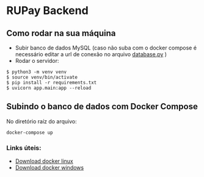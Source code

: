 # RUPay Backend

## Como rodar na sua máquina

- Subir banco de dados MySQL (caso não suba com o docker compose é necessário editar a url de conexão no arquivo [database.py](app/database.py) )
- Rodar o servidor:

```shellscript
$ python3 -m venv venv
$ source venv/bin/activate
$ pip install -r requirements.txt
$ uvicorn app.main:app --reload
```

## Subindo o banco de dados com Docker Compose

No diretório raíz do arquivo:

``` shellscript
docker-compose up
```
### Links úteis:
- [Download docker linux](https://docs.docker.com/desktop/install/linux-install/)
- [Download docker windows](https://docs.docker.com/desktop/install/windows-install/)

